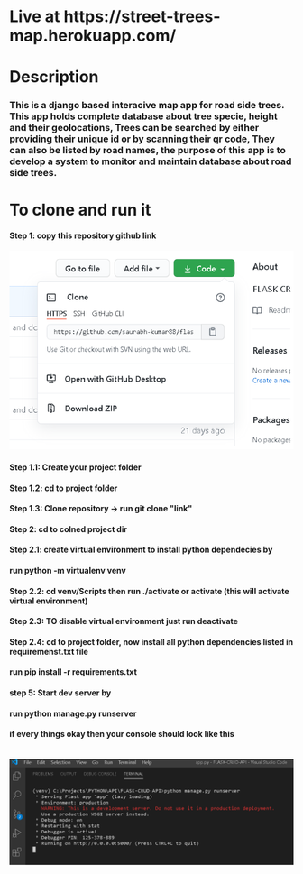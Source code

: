<h1><b>Live at https://street-trees-map.herokuapp.com/</b></h1>

<h1>Description
  <br><h3>This is a django based interacive map app for road side trees.
  This app holds complete database about tree specie, height and their geolocations,
  Trees can be searched by either providing their unique id or by scanning their qr code,
  They can also be listed by road names, the purpose of this app is to develop a system
  to monitor and maintain database about road side trees.</h3>
</h1>

<h1>To clone and run it</h1>
<h4>Step 1: copy this repository github link</h4>
<img src="https://github.com/saurabh-kumar88/flask-crud-api-v1/blob/main/docs/clone%20repo.png">
<h4>Step 1.1: Create your project folder</h4>
<h4>Step 1.2: cd to project folder</h4>
<h4>Step 1.3: Clone repository -> run git clone "link"</h4>
<h4>Step 2: cd to colned project dir</h4>
<h4>Step 2.1: create virtual environment to install python dependecies by</h4>
<h4>run python -m virtualenv venv</h4>
<h4>Step 2.2: cd venv/Scripts then run ./activate or activate (this will activate virtual environment)</h4>
<h4>Step 2.3: TO disable virtual environment just run deactivate</h4>
<h4>Step 2.4: cd to project folder, now install all python dependencies listed in requiremenst.txt file</h4>
<h4>run pip install -r requirements.txt</h4>
<h4>step 5: Start dev server by</h4>
<h4>run python manage.py runserver</h4>
<h4>if every things okay then your console should look like this</h4><br>
<img src="https://github.com/saurabh-kumar88/flask-crud-api-v1/blob/main/docs/console%20running%20dev%20server.png">
<br>
